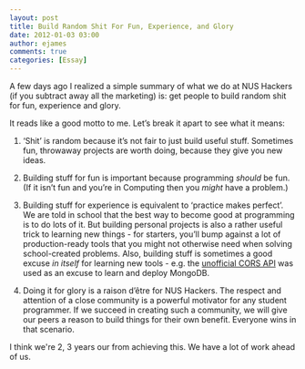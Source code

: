 ```yaml
---
layout: post
title: Build Random Shit For Fun, Experience, and Glory
date: 2012-01-03 03:00
author: ejames
comments: true
categories: [Essay]
---
```

A few days ago I realized a simple summary of what we do at NUS Hackers (if you subtract away all the marketing) is: get people to build random shit for fun, experience and glory.

It reads like a good motto to me. Let’s break it apart to see what it means:

1) ‘Shit’ is random because it’s not fair to just build useful stuff. Sometimes fun, throwaway projects are worth doing, because they give you new ideas.

2) Building stuff for fun is important because programming <em>should</em> be fun. (If it isn’t fun and you’re in Computing then you <em>might</em> have a problem.)

3) Building stuff for experience is equivalent to ‘practice makes perfect’. We are told in school that the best way to become good at programming is to do lots of it. But building personal projects is also a rather useful trick to learning new things - for starters, you’ll bump against a lot of production-ready tools that you might not otherwise need when solving school-created problems. Also, building stuff is sometimes a good excuse <em>in itself</em> for learning new tools - e.g. the <a href="http://api.nushackers.org">unofficial CORS API</a> was used as an excuse to learn and deploy MongoDB.

4) Doing it for glory is a raison d’être for NUS Hackers. The respect and attention of a close community is a powerful motivator for any student programmer. If we succeed in creating such a community, we will give our peers a reason to build things for their own benefit. Everyone wins in that scenario.

I think we're 2, 3 years our from achieving this. We have a lot of work ahead of us.
